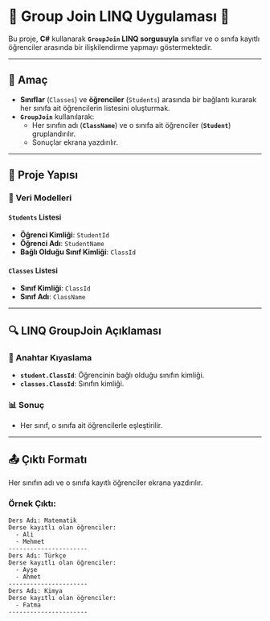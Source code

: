 # **🌟 Group Join LINQ Uygulaması 🌟**

Bu proje, **C#** kullanarak **`GroupJoin` LINQ sorgusuyla** sınıflar ve o sınıfa kayıtlı öğrenciler arasında bir ilişkilendirme yapmayı göstermektedir.

---

## **🎯 Amaç**

- **Sınıflar** (`Classes`) ve **öğrenciler** (`Students`) arasında bir bağlantı kurarak her sınıfa ait öğrencilerin listesini oluşturmak.
- **`GroupJoin`** kullanılarak:
  - Her sınıfın adı (**`ClassName`**) ve o sınıfa ait öğrenciler (**`Student`**) gruplandırılır.
  - Sonuçlar ekrana yazdırılır.

---

## **📂 Proje Yapısı**

### **📝 Veri Modelleri**

#### **`Students` Listesi**
- **Öğrenci Kimliği**: `StudentId`
- **Öğrenci Adı**: `StudentName`
- **Bağlı Olduğu Sınıf Kimliği**: `ClassId`

#### **`Classes` Listesi**
- **Sınıf Kimliği**: `ClassId`
- **Sınıf Adı**: `ClassName`

---

## **🔍 LINQ GroupJoin Açıklaması**

### **🔑 Anahtar Kıyaslama**
- **`student.ClassId`**: Öğrencinin bağlı olduğu sınıfın kimliği.
- **`classes.ClassId`**: Sınıfın kimliği.

### **📊 Sonuç**
- Her sınıf, o sınıfa ait öğrencilerle eşleştirilir.

---

## **📤 Çıktı Formatı**

Her sınıfın adı ve o sınıfa kayıtlı öğrenciler ekrana yazdırılır.

### **Örnek Çıktı:**
```plaintext
Ders Adı: Matematik
Derse kayıtlı olan öğrenciler:
  - Ali
  - Mehmet
----------------------
Ders Adı: Türkçe
Derse kayıtlı olan öğrenciler:
  - Ayşe
  - Ahmet
----------------------
Ders Adı: Kimya
Derse kayıtlı olan öğrenciler:
  - Fatma
----------------------
